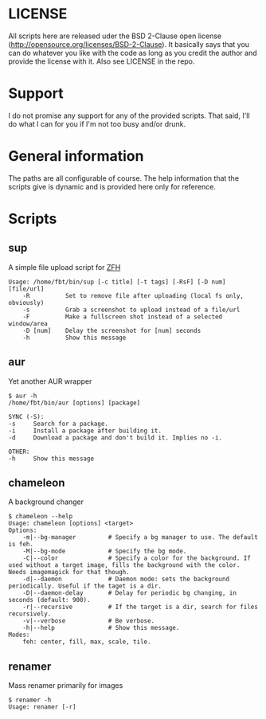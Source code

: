 LICENSE
=======
All scripts here are released uder the BSD 2-Clause open license (http://opensource.org/licenses/BSD-2-Clause).
It basically says that you can do whatever you like with the code as long as you credit the author and provide the license with it.
Also see LICENSE in the repo.

Support
=======
I do not promise any support for any of the provided scripts. That said, I'll do what I can for you if I'm not too busy and/or drunk.

General information
===================
The paths are all configurable of course.
The help information that the scripts give is dynamic and is provided here only for reference.

Scripts
=======

sup
---
A simple file upload script for [ZFH](https://zfh.so)

	Usage: /home/fbt/bin/sup [-c title] [-t tags] [-RsF] [-D num] [file/url]
		-R          Set to remove file after uploading (local fs only, obviously)
		-s          Grab a screenshot to upload instead of a file/url
		-F          Make a fullscreen shot instead of a selected window/area
		-D [num]    Delay the screenshot for [num] seconds
		-h          Show this message

aur
---
Yet another AUR wrapper

	$ aur -h
	/home/fbt/bin/aur [options] [package]

	SYNC (-S):
	-s     Search for a package.
	-i     Install a package after building it.
	-d     Download a package and don't build it. Implies no -i.

	OTHER:
	-h     Show this message

chameleon
---------
A background changer

	$ chameleon --help
	Usage: chameleon [options] <target>
	Options:
		-m|--bg-manager			# Specify a bg manager to use. The default is feh.
		-M|--bg-mode			# Specify the bg mode.
		-C|--color				# Specify a color for the background. If used without a target image, fills the background with the color. Needs imagemagick for that though.
		-d|--daemon				# Daemon mode: sets the background periodically. Useful if the taget is a dir.
		-D|--daemon-delay		# Delay for periodic bg changing, in seconds (default: 900).
		-r|--recursive			# If the target is a dir, search for files recursively.
		-v|--verbose			# Be verbose.
		-h|--help				# Show this message.
	Modes:
		feh: center, fill, max, scale, tile.

renamer
-------
Mass renamer primarily for images

	$ renamer -h
	Usage: renamer [-r]
